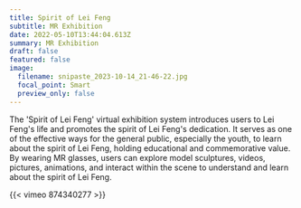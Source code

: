 ```yaml
---
title: Spirit of Lei Feng
subtitle: MR Exhibition
date: 2022-05-10T13:44:04.613Z
summary: MR Exhibition
draft: false
featured: false
image:
  filename: snipaste_2023-10-14_21-46-22.jpg
  focal_point: Smart
  preview_only: false
---
```

The 'Spirit of Lei Feng' virtual exhibition system introduces users to Lei Feng's life and promotes the spirit of Lei Feng's dedication. It serves as one of the effective ways for the general public, especially the youth, to learn about the spirit of Lei Feng, holding educational and commemorative value. By wearing MR glasses, users can explore model sculptures, videos, pictures, animations, and interact within the scene to understand and learn about the spirit of Lei Feng.

{{< vimeo 874340277 >}}